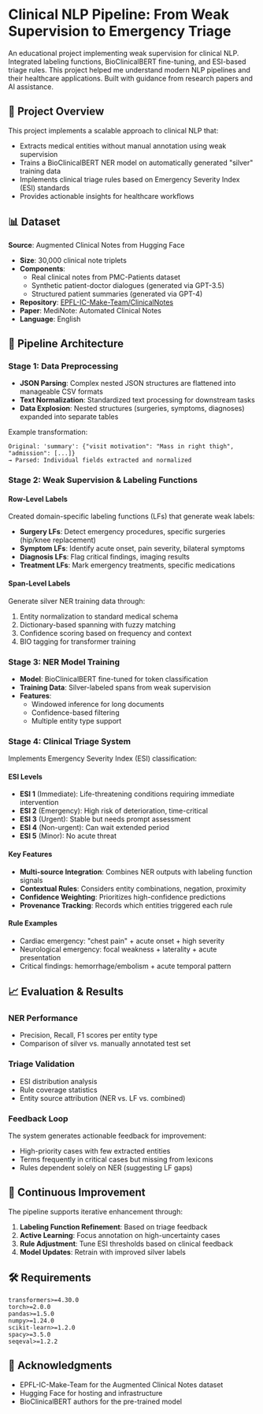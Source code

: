 # Clinical NLP Pipeline: From Weak Supervision to Emergency Triage

An educational project implementing weak supervision for clinical NLP. Integrated labeling functions, BioClinicalBERT fine-tuning, and ESI-based triage rules. This project helped me understand modern NLP pipelines and their healthcare applications. Built with guidance from research papers and AI assistance.

## 🎯 Project Overview

This project implements a scalable approach to clinical NLP that:
- Extracts medical entities without manual annotation using weak supervision
- Trains a BioClinicalBERT NER model on automatically generated "silver" training data
- Implements clinical triage rules based on Emergency Severity Index (ESI) standards
- Provides actionable insights for healthcare workflows

## 📊 Dataset

**Source**: Augmented Clinical Notes from Hugging Face
- **Size**: 30,000 clinical note triplets
- **Components**:
  - Real clinical notes from PMC-Patients dataset
  - Synthetic patient-doctor dialogues (generated via GPT-3.5)
  - Structured patient summaries (generated via GPT-4)
- **Repository**: [EPFL-IC-Make-Team/ClinicalNotes](https://huggingface.co/datasets/EPFL-IC-Make-Team/augmented-clinical-notes)
- **Paper**: MediNote: Automated Clinical Notes
- **Language**: English

## 🔧 Pipeline Architecture

### Stage 1: Data Preprocessing
- **JSON Parsing**: Complex nested JSON structures are flattened into manageable CSV formats
- **Text Normalization**: Standardized text processing for downstream tasks
- **Data Explosion**: Nested structures (surgeries, symptoms, diagnoses) expanded into separate tables

Example transformation:
```
Original: 'summary': {"visit motivation": "Mass in right thigh", "admission": [...]}
→ Parsed: Individual fields extracted and normalized
```

### Stage 2: Weak Supervision & Labeling Functions

#### Row-Level Labels
Created domain-specific labeling functions (LFs) that generate weak labels:
- **Surgery LFs**: Detect emergency procedures, specific surgeries (hip/knee replacement)
- **Symptom LFs**: Identify acute onset, pain severity, bilateral symptoms
- **Diagnosis LFs**: Flag critical findings, imaging results
- **Treatment LFs**: Mark emergency treatments, specific medications


#### Span-Level Labels
Generate silver NER training data through:
1. Entity normalization to standard medical schema
2. Dictionary-based spanning with fuzzy matching
3. Confidence scoring based on frequency and context
4. BIO tagging for transformer training

### Stage 3: NER Model Training
- **Model**: BioClinicalBERT fine-tuned for token classification
- **Training Data**: Silver-labeled spans from weak supervision
- **Features**: 
  - Windowed inference for long documents
  - Confidence-based filtering
  - Multiple entity type support

### Stage 4: Clinical Triage System

Implements Emergency Severity Index (ESI) classification:

#### ESI Levels
- **ESI 1** (Immediate): Life-threatening conditions requiring immediate intervention
- **ESI 2** (Emergency): High risk of deterioration, time-critical
- **ESI 3** (Urgent): Stable but needs prompt assessment  
- **ESI 4** (Non-urgent): Can wait extended period
- **ESI 5** (Minor): No acute threat

#### Key Features
- **Multi-source Integration**: Combines NER outputs with labeling function signals
- **Contextual Rules**: Considers entity combinations, negation, proximity
- **Confidence Weighting**: Prioritizes high-confidence predictions
- **Provenance Tracking**: Records which entities triggered each rule

#### Rule Examples
- Cardiac emergency: "chest pain" + acute onset + high severity
- Neurological emergency: focal weakness + laterality + acute presentation
- Critical findings: hemorrhage/embolism + acute temporal pattern


## 📈 Evaluation & Results

### NER Performance
- Precision, Recall, F1 scores per entity type
- Comparison of silver vs. manually annotated test set

### Triage Validation
- ESI distribution analysis
- Rule coverage statistics
- Entity source attribution (NER vs. LF vs. combined)

### Feedback Loop
The system generates actionable feedback for improvement:
- High-priority cases with few extracted entities
- Terms frequently in critical cases but missing from lexicons
- Rules dependent solely on NER (suggesting LF gaps)

## 🔄 Continuous Improvement

The pipeline supports iterative enhancement through:
1. **Labeling Function Refinement**: Based on triage feedback
2. **Active Learning**: Focus annotation on high-uncertainty cases
3. **Rule Adjustment**: Tune ESI thresholds based on clinical feedback
4. **Model Updates**: Retrain with improved silver labels

## 🛠️ Requirements

```
transformers>=4.30.0
torch>=2.0.0
pandas>=1.5.0
numpy>=1.24.0
scikit-learn>=1.2.0
spacy>=3.5.0
seqeval>=1.2.2
```


## 🙏 Acknowledgments

- EPFL-IC-Make-Team for the Augmented Clinical Notes dataset
- Hugging Face for hosting and infrastructure
- BioClinicalBERT authors for the pre-trained model
